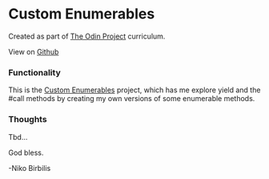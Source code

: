 # Custom Enumerables
Created as part of [The Odin Project](https://www.theodinproject.com) curriculum.

View on [Github](https://github.com/harmolipi/custom-enumerables)

### Functionality

This is the [Custom Enumerables](https://www.theodinproject.com/paths/full-stack-ruby-on-rails/courses/ruby-programming/lessons/custom-enumerables) project, which has me explore yield and the #call methods by creating my own versions of some enumerable methods.

### Thoughts

Tbd...

God bless.

-Niko Birbilis
